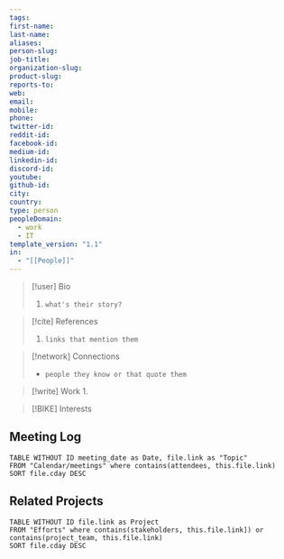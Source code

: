 ```yaml
---
tags: 
first-name: 
last-name: 
aliases: 
person-slug: 
job-title: 
organization-slug: 
product-slug: 
reports-to: 
web: 
email: 
mobile: 
phone: 
twitter-id: 
reddit-id: 
facebook-id: 
medium-id: 
linkedin-id: 
discord-id: 
youtube: 
github-id: 
city: 
country: 
type: person
peopleDomain:
  - work
  - IT
template_version: "1.1"
in:
  - "[[People]]"
---
```

> [!user] Bio
> 1. `what's their story?` 

> [!cite] References
> 1. `links that mention them` 


> [!network] Connections
>- `people they know or that quote them`

> [!write] Work
> 1. 

> [!BIKE] Interests
>
## Meeting Log
```dataview
TABLE WITHOUT ID meeting_date as Date, file.link as "Topic"
FROM "Calendar/meetings" where contains(attendees, this.file.link)
SORT file.cday DESC
```

## Related Projects
```dataview
TABLE WITHOUT ID file.link as Project
FROM "Efforts" where contains(stakeholders, this.file.link]) or contains(project_team, this.file.link)
SORT file.cday DESC
```
